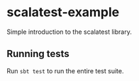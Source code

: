 # scalatest-example

Simple introduction to the scalatest library.

## Running tests

Run `sbt test` to run the entire test suite.
